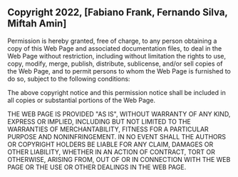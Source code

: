 ## Copyright 2022, [Fabiano Frank, Fernando Silva, Miftah Amin]

Permission is hereby granted, free of charge, to any person obtaining a copy of this Web Page and associated documentation files, to deal in the Web Page without restriction, including without limitation the rights to use, copy, modify, merge, publish, distribute, sublicense, and/or sell copies of the Web Page, and to permit persons to whom the Web Page is furnished to do so, subject to the following conditions:

The above copyright notice and this permission notice shall be included in all copies or substantial portions of the Web Page.

THE WEB PAGE IS PROVIDED "AS IS", WITHOUT WARRANTY OF ANY KIND, EXPRESS OR IMPLIED, INCLUDING BUT NOT LIMITED TO THE WARRANTIES OF MERCHANTABILITY, FITNESS FOR A PARTICULAR PURPOSE AND NONINFRINGEMENT. IN NO EVENT SHALL THE AUTHORS OR COPYRIGHT HOLDERS BE LIABLE FOR ANY CLAIM, DAMAGES OR OTHER LIABILITY, WHETHER IN AN ACTION OF CONTRACT, TORT OR OTHERWISE, ARISING FROM, OUT OF OR IN CONNECTION WITH THE WEB PAGE OR THE USE OR OTHER DEALINGS IN THE WEB PAGE.
